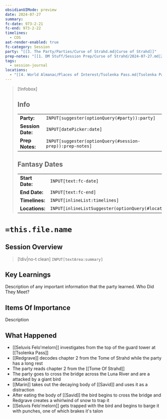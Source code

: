 ```yaml
---
obsidianUIMode: preview
date: 2024-07-27
summary: 
fc-date: 973-2-21
fc-end: 973-2-22
timelines:
  - COS
aat-render-enabled: true
fc-category: Session
party: "[[3. The Party/Parties/Curse of Strahd.md|Curse of Strahd]]"
prep-notes: "[[1. DM Stuff/Session Prep/Curse of Strahd/2024-07-27.md|2024-07-27]]"
tags:
  - session-journal
locations:
  - "[[4. World Almanac/Places of Interest/Tsolenka Pass.md|Tsolenka Pass]]"
---
```

> [!infobox]
> ## Info
> | | |
> |---|---|
> | **Party:** | `INPUT[suggester(optionQuery(#party)):party]` |
> | **Session Date:** | `INPUT[datePicker:date]` |
> | **Prep Notes:** | `INPUT[suggester(optionQuery(#session-prep)):prep-notes]` |
> ## Fantasy Dates
> | | |
> |---|---|
> | **Start Date:** | `INPUT[text:fc-date]` |
> | **End Date:** | `INPUT[text:fc-end]` |
> | **Timelines:** | `INPUT[inlineList:timelines]` |
> | **Locations:** | `INPUT[inlineListSuggester(optionQuery(#location)):locations]` |
# `=this.file.name`
## Session Overview
> [!div|no-t clean]
> `INPUT[textArea:summary]`

## Key Learnings
Description of any important information that the party learned.
Who Did They Meet?

## Items Of Importance
Description

## What Happened
- [[Seluvis Felo'melorn]] investigates from the top of the guard tower at [[Tsolenka Pass]]
- [[Redgrave]] decodes chapter 2 from the Tome of Strahd while the party has a long rest
- The party reads chapter 2 from the [[Tome Of Strahd]]
- The party goes to cross the bridge across the Luna River and are a attacked by a giant bird
- [[Marin]] takes out the decaying body of  [[Savid]] and uses it as a distraction
- After eating the body of [[Savid]] the bird begins to cross the bridge and Redgrave creates a whirlwind of snow to trap it
- [[Seluvis Felo'melorn]] gets trapped with the bird and begins to barge it with punches, one of which brakes it's talon